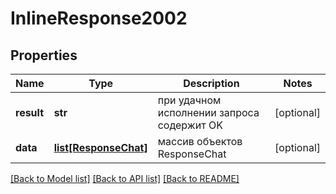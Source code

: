 # InlineResponse2002

## Properties
Name | Type | Description | Notes
------------ | ------------- | ------------- | -------------
**result** | **str** | при удачном исполнении запроса содержит OK | [optional] 
**data** | [**list[ResponseChat]**](ResponseChat.md) | массив объектов ResponseChat | [optional] 

[[Back to Model list]](../README.md#documentation-for-models) [[Back to API list]](../README.md#documentation-for-api-endpoints) [[Back to README]](../README.md)

